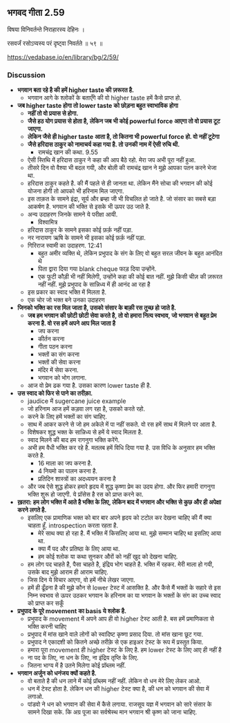 ## भगवद गीता 2.59

विषया विनिवर्तन्ते निराहारस्य देहिनः ।

रसवर्जं रसोऽप्यस्य परं दृष्ट्वा निवर्तते ॥ ५९ ॥

https://vedabase.io/en/library/bg/2/59/

### Discussion

* **भगवान बता रहे है की हमें higher taste की ज़रूरत है.**
    * भगवान आगे के श्लोकों के बताएँगे की वो higher taste हमें कैसे प्राप्त हो.
* **जब higher taste होगा तो lower taste को छोड़ना बहुत स्वाभाविक होगा**
    * **नहीं तो वो प्रयास से होगा.**
    * **जैसे हठ योग प्रयास से होता है, लेकिन जब भी कोई powerful force आएगा तो वो प्रयास टूट जाएगा.**
    * **लेकिन जैसे ही higher taste आता है, तो कितना भी powerful force हो. वो नहीं टूटेगा**
    * **जैसे हरिदास ठाकुर को नामाचर्य कहा गया है. तो उनकी नाम में ऐसी रुचि थी.**
        * रामचंद्र खान की कथा. 9.55
    * ऐसी स्तिथि में हरिदास ठाकुर ने कहा की आप बैठे रहो. मेरा जप अभी पूरा नहीं हुआ.
    * तीसरे दिन वो वैश्या भी बदल गयी, और बोली की रामचंद्र खान ने मुझे आपका पतन करने भेजा था.
    * हरिदास ठाकुर कहते है. की मैं पहले से ही जानता था. लेकिन मैंने सोचा की भगवान की कोई योजना होगी तो आपको भी हरिनाम मिल जाएगा.
    * इस ताक़त के सामने इंद्रा, सूर्य और ब्रम्हा जी भी विचलित हो जाते है. जो संसार का सबसे बड़ा आकर्षण है. भगवान की भक्ति से इसके भी ऊपर उठ जाते है.
    * अन्य उदाहरण जिनके सामने ये परीक्षा आयी.
        * विश्वामित्र
    * हरिदास ठाकुर के सामने इसका कोई फ़र्क़ नहीं पड़ा.
    * नर नारायण ऋषि के सामने भी इसका कोई फ़र्क़ नहीं पड़ा.
    * गिरिराज स्वामी का उदाहरण. 12:41
        * बहुत अमीर व्यक्ति थे, लेकिन प्रभुपाद के संग के लिए वो बहुत सरल जीवन के बहुत आनंदित थे 
        * पिता द्वारा दिया गया blank cheque फाड़ दिया उन्होंने.
        * एक फूटी कौड़ी भी नहीं मिलेगी, उन्होंने कहा की कोई बात नहीं. मुझे किसी चीज़ की ज़रूरत नहीं नहीं.
        मुझे प्रभुपाद के सान्निध्य में ही आनंद आ रहा है 
    * इस प्रकार का स्वाद भक्ति में मिलता है.
    * एक चोर जो भक्त बने उनका उदाहरण 
* **जिनको भक्ति का रस मिल जाता है, उसको संसार के बाक़ी रस तुच्छ  हो जाते है.**
    * **जब हम भगवान की छोटी छोटी सेवा करते है, तो वो हमारा नित्य स्वभाव, जो भगवान से बहुत प्रेम करना है. वो रस हमें अपने आप मिल जाता है**
        * जप करना 
        * कीर्तन करना 
        * गीता पठन करना
        * भक्तों का संग करना
        * भक्तों की सेवा करना 
        * मंदिर में सेवा करना.
        * भगवान को भोग लगाना.  
    * आज वो प्रेम ढक गया है. उसका कारण lower taste ही है.
* **उस स्वाद को फिर से पाने का तरीक़ा.**
    * jaudice में sugercane juice example 
    * जो हरिनाम आज हमें कड़वा लग रहा है, उसको करते रहो. 
    * करने के लिए हमें भक्तों का संग चाहिए.
    * साथ में आकर करने से जो हम अकेले में पा नहीं सकते. वो रस हमें साथ में मिलने पर आता है.
    * विशेषकर शुद्ध भक्त के सान्निध्य से हमें ये स्वाद मिलता है.
    * स्वाद मिलने की बाद हम रागनुगा भक्ति करेंगे.
    * अभी हम वैधी भक्ति कर रहे है. मतलब हमें विधि दिया गया है. उस विधि के अनुसार हम भक्ति करते है.
        * 16 माला का जप करना है.
        * 4 नियमो का पालन करना है.
        * प्रतिदिन शास्त्रों का अदध्ययन  करना है 
    * और जब ऐसे शुद्ध होकर हमारे हृदय में शुद्ध कृष्णा प्रेम का उदय होगा. और फिर हमारी रागनुगा भक्ति शुरू हो जाएगी. ये प्रॉसेस है रस को प्राप्त करने का.
* **ख़तरा: हम लोग भक्ति में आते है भक्ति के लिए, लेकिन बाद में भगवान और भक्ति से कुछ और ही अपेक्षा करने लगते है.**
    * इसलिए एक प्रामाणिक भक्त को बार बार अपने हृदय को टटोल कर देखना चाहिए की मैं क्या चाहता हूँ. introspection करता रहता है.
        * मेरे साथ क्या हो रहा है. मैं भक्ति में किसलिए आया था. मुझे सम्मान चाहिए था इसलिए आया था.
        * क्या मैं पद और प्रतिष्ठा के लिए आया था.
        * हम कोई श्लोक या कथा सुनकर औरों को नहीं खुद को देखना चाहिए.  
    * हम लोग पद चाहते है, पैसा चाहते है, इंद्रिय भोग चाहते है. भक्ति में रहकर. मेरी माला हो गयी, उसके बाद मुझे आराम ही आराम चाहिए.
    * जिस दिन ये विचार आएगा, वो हमें नीचे लेखर जाएगा.
    * हमें ही ढूँढना है की मुझे कौन से lower टेस्ट में आसक्ति है. और कैसे मैं भक्तों के सहारे से इस निम्न स्वभाव से ऊपर उठकर भगवान के हरिनाम का या भगवान के भक्तों के संग का उच्च स्वाद को प्राप्त कर सकूँ 
* **प्रभुपाद के पूरे movement का basis ये श्लोक है.**
    * प्रभुपाद के movement में अपने आप ही वो higher टेस्ट आती है. बस हमें प्रमाणिकता से भक्ति करनी चाहिए 
    * प्रभुपाद में मांस खाने वाले लोगों को स्वादिष्ट कृष्णा प्रसाद दिया. तो मांस खाना छूट  गया.
    * प्रभुपाद ने एकादशी को कितने अच्छे तरीक़े से एक हाइअर टेस्ट के रूप में प्रस्तुत किया.
    * हमारा पूरा movement ही higher टेस्ट के लिए है. हम  lower टेस्ट के लिए आए ही नहीं है  
    * ना पद के लिए, ना धन के लिए, ना इंद्रिय तृप्ति के लिए.
    * जितना भाग्य में है उतने मिलेगा कोई प्रॉब्लम नहीं.
* **भगवान अर्जुन को धनंजय क्यों कहते है.**
    *  वो बताते है की धन लाने में कोई प्रॉब्लम नहीं नहीं. लेकिन वो धन मेरे लिए लेकर आओ.
    * धन में टेस्ट होता है. लेकिन धन की higher  टेस्ट क्या है, की धन  को भगवान की सेवा में लगाओ.
    * पांडवो ने धन को भगवान की सेवा में कैसे लगाया. राजसूय यज्ञ में भगवान को सारे संसार के सामने दिखा सके. 
       कि अग्र पूजा का सर्वश्रेस्थ मान भगवान श्री कृष्ण को जाना चाहिए.
        
    
    

